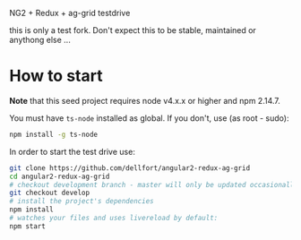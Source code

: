 
NG2 + Redux + ag-grid testdrive 

this is only a test fork. Don't expect this to be stable, maintained or anythong else ...

# How to start

**Note** that this seed project requires node v4.x.x or higher and npm 2.14.7.

You must have `ts-node` installed as global. If you don't, use (as root - sudo):

```bash
npm install -g ts-node
```

In order to start the test drive use:


```bash
git clone https://github.com/dellfort/angular2-redux-ag-grid
cd angular2-redux-ag-grid
# checkout development branch - master will only be updated occasionally
git checkout develop
# install the project's dependencies
npm install
# watches your files and uses livereload by default:
npm start

```

